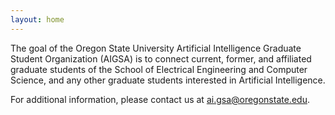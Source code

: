 ```yaml
---
layout: home
---
```

The goal of the Oregon State University Artificial Intelligence Graduate Student Organization (AIGSA) is to connect current, former, and affiliated graduate students of the School of Electrical Engineering and Computer Science, and any other graduate students interested in Artificial Intelligence. 

For additional information, please contact us at [ai.gsa@oregonstate.edu](mailto:ai.gsa@oregonstate.edu).
